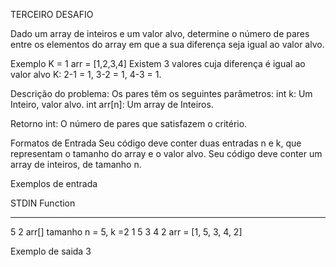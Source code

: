TERCEIRO DESAFIO

Dado um array de inteiros e um valor alvo, determine o número de pares entre os elementos
do array em que a sua diferença seja igual ao valor alvo.

Exemplo
K = 1
arr = [1,2,3,4]
Existem 3 valores cuja diferença é igual ao valor alvo K: 2-1 = 1, 3-2 = 1, 4-3 = 1.

Descrição do problema:
Os pares têm os seguintes parâmetros:
int k: Um Inteiro, valor alvo.
int arr[n]: Um array de Inteiros.

Retorno
int: O número de pares que satisfazem o critério.

Formatos de Entrada
Seu código deve conter duas entradas n e k, que representam o tamanho do array e o valor
alvo.
Seu código deve conter um array de inteiros, de tamanho n.

Exemplos de entrada

STDIN Function
----- --------
5 2 arr[] tamanho n = 5, k =2
1 5 3 4 2 arr = [1, 5, 3, 4, 2]

Exemplo de saida
3